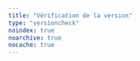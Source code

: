 ```yaml
---
title: "Vérification de la version"
type: "versioncheck"
noindex: true
noarchive: true
nocache: true
---
```


